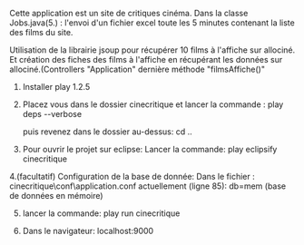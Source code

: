 Cette application est un site de critiques cinéma.
Dans la classe Jobs.java(5.) : l'envoi d'un fichier excel toute les 5 minutes contenant la liste des films du site.

Utilisation de la librairie jsoup pour récupérer 10 films à l'affiche sur allociné.
Et création des fiches des films à l'affiche en récupérant les données sur allociné.(Controllers "Application" dernière méthode "filmsAffiche()"

1. Installer play 1.2.5

2. Placez vous dans le dossier cinecritique et lancer la commande :
	play deps --verbose
	  
   puis revenez dans le dossier au-dessus: 
	  cd .. 

3. Pour ouvrir le projet sur eclipse:
   Lancer la commande: 
	  play eclipsify cinecritique 

4.(facultatif) Configuration de la base de donnée:
	Dans le fichier : cinecritique\conf\application.conf 
	actuellement (ligne 85): db=mem (base de données en mémoire)	
			
5. lancer la commande: play run cinecritique

6. Dans le navigateur: localhost:9000
